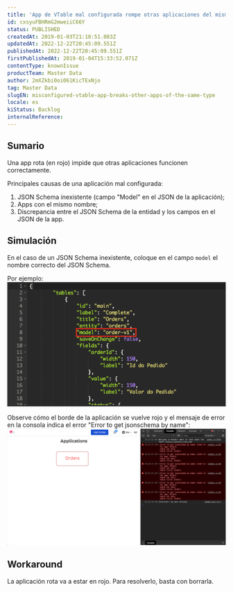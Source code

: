 ```yaml
---
title: 'App de VTable mal configurada rompe otras aplicaciones del mismo tipo'
id: cxsyuFBHRmG2mweiiC66Y
status: PUBLISHED
createdAt: 2019-01-03T21:10:51.083Z
updatedAt: 2022-12-22T20:45:09.551Z
publishedAt: 2022-12-22T20:45:09.551Z
firstPublishedAt: 2019-01-04T15:33:52.071Z
contentType: knownIssue
productTeam: Master Data
author: 2mXZkbi0oi061KicTExNjo
tag: Master Data
slugEN: misconfigured-vtable-app-breaks-other-apps-of-the-same-type
locale: es
kiStatus: Backlog
internalReference: 
---
```


## Sumario

Una app rota (en rojo) impide que otras aplicaciones funcionen correctamente.

Principales causas de una aplicación mal configurada:
1. JSON Schema inexistente (campo "Model" en el JSON de la aplicación);
2. Apps con el mismo nombre;
3. Discrepancia entre el JSON Schema de la entidad y los campos en el JSON de la app.

## Simulación

En el caso de un JSON Schema inexistente, coloque en el campo `model` el nombre correcto del JSON Schema.

Por ejemplo: ![Screen Shot 2019-01-03 at 19.31.53](https://raw.githubusercontent.com/vtexdocs/known-issues/refs/heads/main/docs/es/known-issues/Master%20Data/app-de-vtable-mal-configurada-rompe-otras-aplicaciones-del-mismo-tipo_1.png)

Observe cómo el borde de la aplicación se vuelve rojo y el mensaje de error en la consola indica el error "Error to get jsonschema by name": ![Screen Shot 2019-01-03 at 19.24.22](https://raw.githubusercontent.com/vtexdocs/known-issues/refs/heads/main/docs/es/known-issues/Master%20Data/app-de-vtable-mal-configurada-rompe-otras-aplicaciones-del-mismo-tipo_2.png)


## Workaround

La aplicación rota va a estar en rojo. Para resolverlo, basta con borrarla.

